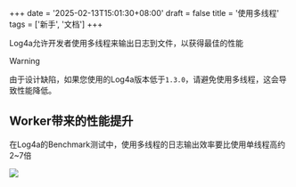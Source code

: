 +++
date = '2025-02-13T15:01:30+08:00'
draft = false
title = '使用多线程'
tags = ['新手', '文档']
+++

Log4a允许开发者使用多线程来输出日志到文件，以获得最佳的性能

> [!WARNING]
> 由于设计缺陷，如果您使用的Log4a版本低于`1.3.0`，请避免使用多线程，这会导致性能降低。

## Worker带来的性能提升

在Log4a的Benchmark测试中，使用多线程的日志输出效率要比使用单线程高约2~7倍

![](/multiThread-logging-compare.svg)